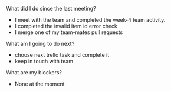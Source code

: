 
What did I do since the last meeting?
- I meet with the team and completed the week-4 team activity.
- I completed the invalid item id error check
- I merge one of my team-mates pull requests

What am I going to do next?
- choose next trello task and complete it
- keep in touch with team

What are my blockers?
- None at the moment

